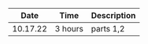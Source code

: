 |Date    | Time    | Description |
|--------|---------|-------------|
|10.17.22| 3 hours | parts 1,2   |